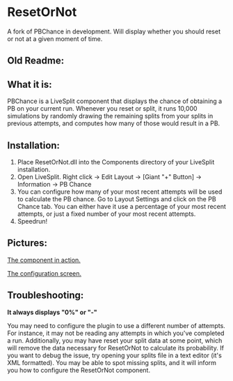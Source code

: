 # ResetOrNot
A fork of PBChance in development. Will display whether you should reset or not at a given moment of time.

## Old Readme:

## What it is:

PBChance is a LiveSplit component that displays the chance of obtaining a PB on your current run. Whenever you reset or split, it runs 10,000 simulations by randomly drawing the remaining splits from your splits in previous attempts, and computes how many of those would result in a PB.

## Installation:

1. Place ResetOrNot.dll into the Components directory of your LiveSplit installation.
2. Open LiveSplit. Right click -> Edit Layout -> [Giant "+" Button] -> Information -> PB Chance
3. You can configure how many of your most recent attempts will be used to calculate the PB chance. Go to Layout Settings and click on the PB Chance tab. You can either have it use a percentage of your most recent attempts, or just a fixed number of your most recent attempts.
4. Speedrun!

## Pictures:

[The component in action.](http://i.imgur.com/YIjln5P.png)

[The configuration screen.](http://i.imgur.com/CgUuB46.png)

## Troubleshooting:

**It always displays "0%" or "-"**

You may need to configure the plugin to use a different number of attempts. For instance, it may not be reading any attempts in which you've completed a run. Additionally, you may have reset your split data at some point, which will remove the data necessary for ResetOrNot to calculate its probability. If you want to debug the issue, try opening your splits file in a text editor (it's XML formatted). You may be able to spot missing splits, and it will inform you how to configure the ResetOrNot component.

